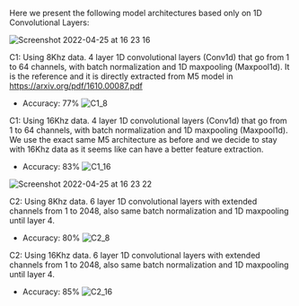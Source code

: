 
Here we present the following model architectures based only on 1D Convolutional Layers:


![Screenshot 2022-04-25 at 16 23 16](https://user-images.githubusercontent.com/92716609/165109207-525af502-9a53-479e-9074-6ba6ef9c02df.png)

C1: Using 8Khz data. 4 layer 1D convolutional layers (Conv1d) that go from 1 to 64 channels, with batch normalization and 1D maxpooling (Maxpool1d). It is the reference and it is directly extracted from M5 model in https://arxiv.org/pdf/1610.00087.pdf

  * Accuracy: 77%
![C1_8](https://user-images.githubusercontent.com/92716609/165107022-abf27917-4df1-42d5-b5e6-590063fc367d.png)

C1: Using 16Khz data. 4 layer 1D convolutional layers (Conv1d) that go from 1 to 64 channels, with batch normalization and 1D maxpooling (Maxpool1d). We use the exact same M5 architecture as before and we decide to stay with 16Khz data as it seems like can have a better feature extraction.

  * Accuracy: 83%
![C1_16](https://user-images.githubusercontent.com/92716609/165107047-2610ce32-bb3b-4231-8724-3b9097480547.png)


![Screenshot 2022-04-25 at 16 23 22](https://user-images.githubusercontent.com/92716609/165109228-a32da788-0485-4c9a-a97c-45e91d5ab325.png)

C2: Using 8Khz data. 6 layer 1D convolutional layers with extended channels from 1 to 2048, also same batch normalization and 1D maxpooling until layer 4.

  * Accuracy: 80%
![C2_8](https://user-images.githubusercontent.com/92716609/165107061-ffc2d5de-db6d-4c65-b58e-e0e95d7db333.png)

C2: Using 16Khz data. 6 layer 1D convolutional layers with extended channels from 1 to 2048, also same batch normalization and 1D maxpooling until layer 4.

  * Accuracy: 85%
![C2_16](https://user-images.githubusercontent.com/92716609/165107137-fde20a94-874c-44b6-ad5a-516ce6217461.png)
